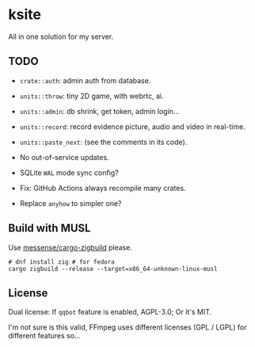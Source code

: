 # ksite

All in one solution for my server.

## TODO

- `crate::auth`: admin auth from database.

- `units::throw`: tiny 2D game, with webrtc, ai.

- `units::admin`: db shrink, get token, admin login...

- `units::record`: record evidence picture, audio and video in real-time.

- `units::paste_next`: (see the comments in its code).

- No out-of-service updates.

- SQLite `WAL` mode sync config?

- Fix: GitHub Actions always recompile many crates.

- Replace `anyhow` to simpler one?

## Build with MUSL

Use [messense/cargo-zigbuild](https://github.com/messense/cargo-zigbuild) please.

```
# dnf install zig # for fedora
cargo zigbuild --release --target=x86_64-unknown-linux-musl
```

## License

Dual license: If `qqbot` feature is enabled, AGPL-3.0; Or it's MIT.

I'm not sure is this valid, FFmpeg uses different licenses (GPL / LGPL) for different features so...
